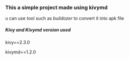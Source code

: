 <h3>This a simple project made using kivymd</h3>
<p>u can use tool such as <i>buildozer</i> to convert it into apk file</p>
<h5>Kivy and Kivymd version used</h5><p>kivy==2.3.0</p><p>kivymd==1.2.0</p>
